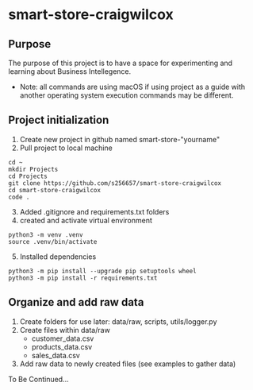 # smart-store-craigwilcox
## Purpose
The purpose of this project is to have a space for experimenting and learning about Business Intellegence.

- Note: all commands are using macOS if using project as a guide with another operating system execution commands may be different.

## Project initialization
1. Create new project in github named smart-store-"yourname"
2. Pull project to local machine
```
cd ~
mkdir Projects
cd Projects
git clone https://github.com/s256657/smart-store-craigwilcox
cd smart-store-craigwilcox
code .
```
3. Added .gitignore and requirements.txt folders
4. created and activate virtual environment
```
python3 -m venv .venv
source .venv/bin/activate
```
5. Installed dependencies
```
python3 -m pip install --upgrade pip setuptools wheel
python3 -m pip install -r requirements.txt
```

## Organize and add raw data
1. Create folders for use later: data/raw, scripts, utils/logger.py
2. Create files within data/raw
   - customer_data.csv
   - products_data.csv
   - sales_data.csv
3. Add raw data to newly created files (see examples to gather data)

To Be Continued...